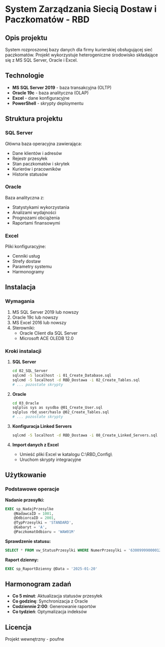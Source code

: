 # System Zarządzania Siecią Dostaw i Paczkomatów - RBD

## Opis projektu
System rozproszonej bazy danych dla firmy kurierskiej obsługującej sieć paczkomatów. Projekt wykorzystuje heterogeniczne środowisko składające się z MS SQL Server, Oracle i Excel.

## Technologie
- **MS SQL Server 2019** - baza transakcyjna (OLTP)
- **Oracle 19c** - baza analityczna (OLAP)
- **Excel** - dane konfiguracyjne
- **PowerShell** - skrypty deploymentu

## Struktura projektu

### SQL Server
Główna baza operacyjna zawierająca:
- Dane klientów i adresów
- Rejestr przesyłek
- Stan paczkomatów i skrytek
- Kurierów i pracowników
- Historie statusów

### Oracle
Baza analityczna z:
- Statystykami wykorzystania
- Analizami wydajności
- Prognozami obciążenia
- Raportami finansowymi

### Excel
Pliki konfiguracyjne:
- Cenniki usług
- Strefy dostaw
- Parametry systemu
- Harmonogramy

## Instalacja

### Wymagania
1. MS SQL Server 2019 lub nowszy
2. Oracle 19c lub nowszy
3. MS Excel 2016 lub nowszy
4. Sterowniki:
   - Oracle Client dla SQL Server
   - Microsoft ACE OLEDB 12.0

### Kroki instalacji

1. **SQL Server**
   ```bash
   cd 02_SQL_Server
   sqlcmd -S localhost -i 01_Create_Database.sql
   sqlcmd -S localhost -d RBD_Dostawa -i 02_Create_Tables.sql
   # ... pozostałe skrypty
   ```

2. **Oracle**
   ```bash
   cd 03_Oracle
   sqlplus sys as sysdba @01_Create_User.sql
   sqlplus rbd_user/haslo @02_Create_Tables.sql
   # ... pozostałe skrypty
   ```

3. **Konfiguracja Linked Servers**
   ```bash
   sqlcmd -S localhost -d RBD_Dostawa -i 08_Create_Linked_Servers.sql
   ```

4. **Import danych z Excel**
   - Umieść pliki Excel w katalogu C:\RBD_Config\
   - Uruchom skrypty integracyjne

## Użytkowanie

### Podstawowe operacje

**Nadanie przesyłki:**
```sql
EXEC sp_NadajPrzesylke 
    @NadawcaID = 1001,
    @OdbiorcaID = 2001,
    @TypPrzesylki = 'STANDARD',
    @Gabaryt = 'A',
    @PaczkomatOdbioru = 'WAW01M'
```

**Sprawdzenie statusu:**
```sql
SELECT * FROM vw_StatusPrzesylki WHERE NumerPrzesylki = '630099990000123456789012'
```

**Raport dzienny:**
```sql
EXEC sp_RaportDzienny @Data = '2025-01-20'
```


## Harmonogram zadań

- **Co 5 minut**: Aktualizacja statusów przesyłek
- **Co godzinę**: Synchronizacja z Oracle
- **Codziennie 2:00**: Generowanie raportów
- **Co tydzień**: Optymalizacja indeksów


## Licencja

Projekt wewnętrzny - poufne
